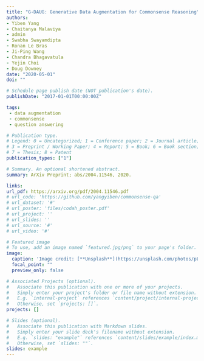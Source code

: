 ```yaml
---
title: "G-DAUG: Generative Data Augmentation for Commonsense Reasoning"
authors:
- Yiben Yang
- Chaitanya Malaviya
- admin
- Swabha Swayamdipta
- Ronan Le Bras
- Ji-Ping Wang
- Chandra Bhagavatula
- Yejin Choi
- Doug Downey
date: "2020-05-01"
doi: ""

# Schedule page publish date (NOT publication's date).
publishDate: "2017-01-01T00:00:00Z"

tags:
 - data augmentation
 - commonsense
 - question answering

# Publication type.
# Legend: 0 = Uncategorized; 1 = Conference paper; 2 = Journal article;
# 3 = Preprint / Working Paper; 4 = Report; 5 = Book; 6 = Book section;
# 7 = Thesis; 8 = Patent
publication_types: ["1"]

# Summary. An optional shortened abstract.
summary: ArXiv Preprint; abs/2004.11546, 2020.

links:
url_pdf: https://arxiv.org/pdf/2004.11546.pdf
# url_code: 'https://github.com/yangyiben/commonsense-qa'
# url_dataset: '#'
# url_poster: 'files/codah_poster.pdf'
# url_project: ''
# url_slides: ''
# url_source: '#'
# url_video: '#'

# Featured image
# To use, add an image named `featured.jpg/png` to your page's folder.
image:
  caption: 'Image credit: [**Unsplash**](https://unsplash.com/photos/pLCdAaMFLTE)'
  focal_point: ""
  preview_only: false

# Associated Projects (optional).
#   Associate this publication with one or more of your projects.
#   Simply enter your project's folder or file name without extension.
#   E.g. `internal-project` references `content/project/internal-project/index.md`.
#   Otherwise, set `projects: []`.
projects: []

# Slides (optional).
#   Associate this publication with Markdown slides.
#   Simply enter your slide deck's filename without extension.
#   E.g. `slides: "example"` references `content/slides/example/index.md`.
#   Otherwise, set `slides: ""`.
slides: example
---
```

